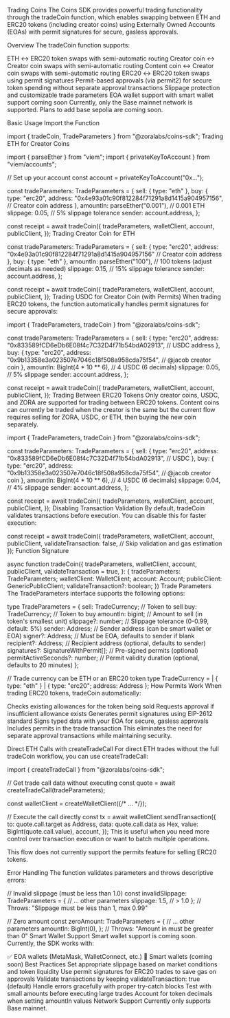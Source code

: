 Trading Coins
The Coins SDK provides powerful trading functionality through the tradeCoin function, which enables swapping between ETH and ERC20 tokens (including creator coins) using Externally Owned Accounts (EOAs) with permit signatures for secure, gasless approvals.

Overview
The tradeCoin function supports:

ETH ↔ ERC20 token swaps with semi-automatic routing
Creator coin ↔ Creator coin swaps with semi-automatic routing
Content coin ↔ Creator coin swaps with semi-automatic routing
ERC20 ↔ ERC20 token swaps using permit signatures
Permit-based approvals (via permit2) for secure token spending without separate approval transactions
Slippage protection and customizable trade parameters
EOA wallet support with smart wallet support coming soon
Currently, only the Base mainnet network is supported. Plans to add base sepolia are coming soon.

Basic Usage
Import the Function

import { tradeCoin, TradeParameters } from "@zoralabs/coins-sdk";
Trading ETH for Creator Coins

import { parseEther } from "viem";
import { privateKeyToAccount } from "viem/accounts";
 
// Set up your account
const account = privateKeyToAccount("0x...");
 
const tradeParameters: TradeParameters = {
  sell: { type: "eth" },
  buy: {
    type: "erc20",
    address: "0x4e93a01c90f812284f71291a8d1415a904957156", // Creator coin address
  },
  amountIn: parseEther("0.001"), // 0.001 ETH
  slippage: 0.05, // 5% slippage tolerance
  sender: account.address,
};
 
const receipt = await tradeCoin({
  tradeParameters,
  walletClient,
  account,
  publicClient,
});
Trading Creator Coin for ETH

const tradeParameters: TradeParameters = {
  sell: { 
    type: "erc20", 
    address: "0x4e93a01c90f812284f71291a8d1415a904957156" // Creator coin address
  },
  buy: { type: "eth" },
  amountIn: parseEther("100"), // 100 tokens (adjust decimals as needed)
  slippage: 0.15, // 15% slippage tolerance
  sender: account.address,
};
 
const receipt = await tradeCoin({
  tradeParameters,
  walletClient,
  account,
  publicClient,
});
Trading USDC for Creator Coin (with Permits)
When trading ERC20 tokens, the function automatically handles permit signatures for secure approvals:


import { TradeParameters, tradeCoin } from "@zoralabs/coins-sdk";
 
const tradeParameters: TradeParameters = {
  sell: {
    type: "erc20",
    address: "0x833589fCD6eDb6E08f4c7C32D4f71b54bdA02913", // USDC address
  },
  buy: {
    type: "erc20", 
    address: "0x9b13358e3a023507e7046c18f508a958cda75f54", // @jacob creator coin
  },
  amountIn: BigInt(4 * 10 ** 6), // 4 USDC (6 decimals)
  slippage: 0.05, // 5% slippage
  sender: account.address,
};
 
const receipt = await tradeCoin({
  tradeParameters,
  walletClient,
  account,
  publicClient,
});
Trading Between ERC20 Tokens
Only creator coins, USDC, and ZORA are supported for trading between ERC20 tokens. Content coins can currently be traded when the creator is the same but the current flow requires selling for ZORA, USDC, or ETH, then buying the new coin separately.


import { TradeParameters, tradeCoin } from "@zoralabs/coins-sdk";
 
const tradeParameters: TradeParameters = {
  sell: {
    type: "erc20",
    address: "0x833589fCD6eDb6E08f4c7C32D4f71b54bdA02913", // USDC
  },
  buy: {
    type: "erc20",
    address: "0x9b13358e3a023507e7046c18f508a958cda75f54", // @jacob creator coin
  },
  amountIn: BigInt(4 * 10 ** 6), // 4 USDC (6 decimals)
  slippage: 0.04, // 4% slippage
  sender: account.address,
};
 
const receipt = await tradeCoin({
  tradeParameters,
  walletClient,
  account,
  publicClient,
});
Disabling Transaction Validation
By default, tradeCoin validates transactions before execution. You can disable this for faster execution:


const receipt = await tradeCoin({
  tradeParameters,
  walletClient,
  account,
  publicClient,
  validateTransaction: false, // Skip validation and gas estimation
});
Function Signature

async function tradeCoin({
  tradeParameters,
  walletClient,
  account,
  publicClient,
  validateTransaction = true,
}: {
  tradeParameters: TradeParameters;
  walletClient: WalletClient;
  account: Account;
  publicClient: GenericPublicClient;
  validateTransaction?: boolean;
})
Trade Parameters
The TradeParameters interface supports the following options:


type TradeParameters = {
  sell: TradeCurrency; // Token to sell
  buy: TradeCurrency; // Token to buy
  amountIn: bigint; // Amount to sell (in token's smallest unit)
  slippage?: number; // Slippage tolerance (0-0.99, default: 5%)
  sender: Address; // Sender address (can be smart wallet or EOA)
  signer?: Address; // Must be EOA, defaults to sender if blank
  recipient?: Address; // Recipient address (optional, defaults to sender)
  signatures?: SignatureWithPermit<PermitStringAmounts>[]; // Pre-signed permits (optional)
  permitActiveSeconds?: number; // Permit validity duration (optional, defaults to 20 minutes)
};
 
// Trade currency can be ETH or an ERC20 token
type TradeCurrency = 
  | { type: "eth" }
  | { type: "erc20"; address: Address };
How Permits Work
When trading ERC20 tokens, tradeCoin automatically:

Checks existing allowances for the token being sold
Requests approval if insufficient allowance exists
Generates permit signatures using EIP-2612 standard
Signs typed data with your EOA for secure, gasless approvals
Includes permits in the trade transaction
This eliminates the need for separate approval transactions while maintaining security.

Direct ETH Calls with createTradeCall
For direct ETH trades without the full tradeCoin workflow, you can use createTradeCall:


import { createTradeCall } from "@zoralabs/coins-sdk";
 
// Get trade call data without executing
const quote = await createTradeCall(tradeParameters);
 
const walletClient = createWalletClient({/* ... */});
 
// Execute the call directly
const tx = await walletClient.sendTransaction({
  to: quote.call.target as Address,
  data: quote.call.data as Hex,
  value: BigInt(quote.call.value),
  account,
});
This is useful when you need more control over transaction execution or want to batch multiple operations.

This flow does not currently support the permits feature for selling ERC20 tokens.

Error Handling
The function validates parameters and throws descriptive errors:


// Invalid slippage (must be less than 1.0)
const invalidSlippage: TradeParameters = {
  // ... other parameters
  slippage: 1.5, // > 1.0
};
// Throws: "Slippage must be less than 1, max 0.99"
 
// Zero amount
const zeroAmount: TradeParameters = {
  // ... other parameters
  amountIn: BigInt(0),
};
// Throws: "Amount in must be greater than 0"
Smart Wallet Support
Smart wallet support is coming soon. Currently, the SDK works with:

✅ EOA wallets (MetaMask, WalletConnect, etc.)
🔄 Smart wallets (coming soon)
Best Practices
Set appropriate slippage based on market conditions and token liquidity
Use permit signatures for ERC20 trades to save gas on approvals
Validate transactions by keeping validateTransaction: true (default)
Handle errors gracefully with proper try-catch blocks
Test with small amounts before executing large trades
Account for token decimals when setting amountIn values
Network Support
Currently only supports Base mainnet.